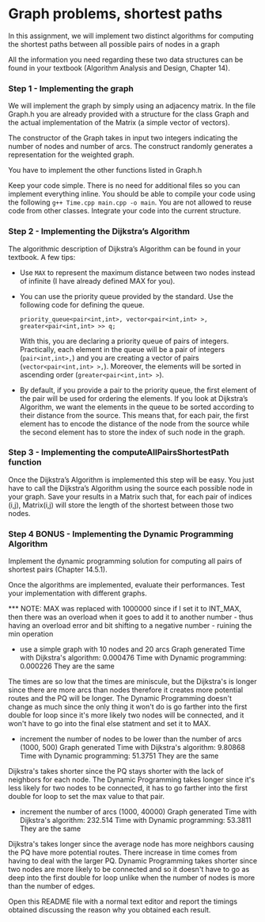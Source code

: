 # Graph problems, shortest paths

In this assignment, we will implement two distinct algorithms for computing the shortest paths between all possible pairs of nodes in a graph

All the information you need regarding these two data structures can be found in your textbook (Algorithm Analysis and Design, Chapter 14).

### Step 1 - Implementing the graph

We will implement the graph by simply using an adjacency matrix. In the file Graph.h you are already provided with a structure for the class Graph and the actual implementation of the Matrix (a simple vector of vectors).

The constructor of the Graph takes in input two integers indicating the number of nodes and number of arcs.
The construct randomly generates a representation for the weighted graph.

You have to implement the other functions listed in Graph.h

Keep your code simple.
There is no need for additional files so you can implement everything inline. You should be able to compile your code using the following `g++ Time.cpp main.cpp -o main`.
You are not allowed to reuse code from other classes. Integrate your code into the current structure.

### Step 2 - Implementing the Dijkstra’s Algorithm

The algorithmic description of Dijkstra’s Algorithm can be found in your textbook. A few tips:

- Use `MAX` to represent the maximum distance between two nodes instead of infinite (I have already defined MAX for you).
- You can use the priority queue provided by the standard. Use the following code for defining the queue.

  `priority_queue<pair<int,int>, vector<pair<int,int> >,  greater<pair<int,int> >> q;`

  With this, you are declaring a priority queue of pairs of integers. Practically, each element in the queue will be a pair of integers (`pair<int,int>,`) and you are creating a vector of pairs (`vector<pair<int,int> >,`). Moreover, the elements will be sorted in ascending order (`greater<pair<int,int> >`).

- By default, if you provide a pair to the priority queue, the first element of the pair will be used for ordering the elements. If you look at Dijkstra’s Algorithm, we want the elements in the queue to be sorted according to their distance from the source. This means that, for each pair, the first element has to encode the distance of the node from the source while the second element has to store the index of such node in the graph.


### Step 3 - Implementing the computeAllPairsShortestPath function

Once the Dijkstra’s Algorithm is implemented this step will be easy. You just have to call the Dijkstra’s Algorithm using the source each possible node in your graph. Save your results in a Matrix such that, for each pair of indices (i,j), Matrix(i,j) will store the length of the shortest between those two nodes.


### Step 4 BONUS - Implementing the Dynamic Programming Algorithm

Implement the dynamic programming solution for computing all pairs of shortest pairs (Chapter 14.5.1).

Once the algorithms are implemented, evaluate their performances. Test your implementation with different graphs.

*** NOTE: MAX was replaced with 1000000 since if I set it to INT_MAX, then there was an overload when it goes to add it to another number - thus having an overload error and bit shifting to a negative number - ruining the min operation

- use a simple graph with 10 nodes and 20 arcs
Graph generated 
Time with Dijkstra's algorithm: 0.000476
Time with Dynamic programming: 0.000226
They are the same

The times are so low that the times are miniscule, but the Dijkstra's is longer since there are more arcs than nodes therefore it creates more potential routes and the PQ will be longer. The Dynamic Programming doesn't change as much since the only thing it won't do is go farther into the first double for loop since it's more likely two nodes will be connected, and it won't have to go into the final else statment and set it to MAX.

- increment the number of nodes to be lower than the number of arcs (1000, 500)
Graph generated 
Time with Dijkstra's algorithm: 9.80868
Time with Dynamic programming: 51.3751
They are the same

Dijkstra's takes shorter since the PQ stays shorter with the lack of neighbors for each node. The Dynamic Programming takes longer since it's less likely for two nodes to be connected, it has to go farther into the first double for loop to set the max value to that pair. 

- increment the number of arcs (1000, 40000)
Graph generated 
Time with Dijkstra's algorithm: 232.514
Time with Dynamic programming: 53.3811
They are the same

Dijkstra's takes longer since the average node has more neighbors causing the PQ have more potential routes. There increase in time comes from having to deal with the larger PQ. Dynamic Programming takes shorter since two nodes are more likely to be connected and so it doesn't have to go as deep into the first double for loop unlike when the number of nodes is more than the number of edges. 

Open this README file with a normal text editor and report the timings obtained discussing the reason why you obtained each result.
